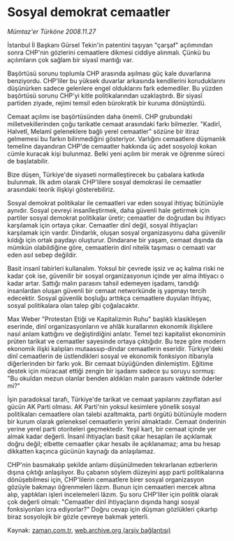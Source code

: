 # Sosyal demokrat cemaatler

*Mümtaz'er Türköne 2008.11.27*

<tr><td class="metin" colspan="2" style="padding-top: 20px; padding-left: 5px; padding-right: 10px;">İstanbul İl Başkanı Gürsel Tekin'in patentini taşıyan "çarşaf" açılımından sonra CHP'nin gözlerini cemaatlere dikmesi ciddiye alınmalı. Çünkü bu açılımların çok sağlam bir siyasî mantığı var.</td></tr><tr><td class="metin" colspan="2" style="padding-top: 20px; padding-left: 5px; padding-right: 10px;"><p>Başörtüsü sorunu toplumla CHP arasında aşılması güç kale duvarlarına benziyordu. CHP'liler bu yüksek duvarlar arkasında kendilerini koruduklarını düşünürken sadece gelenlere engel olduklarını fark edemediler. Bu yüzden başörtüsü sorunu CHP'yi kitle politikalarından uzaklaştırdı. Bir siyasî partiden ziyade, rejimi temsil eden bürokratik bir kuruma dönüştürdü. 
<p>Cemaat açılımı ise başörtüsünden daha önemli. CHP grubundaki milletvekillerinden çoğu tarikatle cemaat arasındaki farkı bilmezler. "Kadirî, Halvetî, Melamî geleneklere bağlı yerel cemaatler" sözüne bir itiraz gelmemesi bu farkın bilinmediğini gösteriyor. Varlığını cemaatlere düşmanlık temeline dayandıran CHP'de cemaatler hakkında üç adet sosyoloji kokan cümle kuracak kişi bulunmaz. Belki yeni açılım bir merak ve öğrenme süreci de başlatabilir.
<p>Bize düşen, Türkiye'de siyaseti normalleştirecek bu çabalara katkıda bulunmak. İlk adım olarak CHP'lilere sosyal demokrasi ile cemaatler arasındaki teorik ilişkiyi gösterebiliriz.
<p>Sosyal demokrat politikalar ile cemaatleri var eden sosyal ihtiyaç bütünüyle aynıdır. Sosyal çevreyi insanîleştirmek, daha güvenli hale getirmek için partiler sosyal demokrat politikalar üretir; cemaatler de doğrudan bu ihtiyacı karşılamak için ortaya çıkar. Cemaatler dinî değil, sosyal ihtiyaçları karşılamak için vardır. Dindarlık, oluşan sosyal organizasyonu daha güvenilir kıldığı için ortak paydayı oluşturur. Dindarane bir yaşam, cemaat dışında da mümkün olabildiğine göre, cemaatlerin dinî nitelik taşıması o cemaati var eden asıl sebep değildir.
<p>Basit insanî tabirleri kullanalım. Yoksul bir çevrede işsiz ve aç kalma riski ne kadar çok ise, güvenilir bir sosyal organizasyonun içinde yer alma ihtiyacı o kadar artar. Sattığı malın parasını tahsil edemeyen işadamı, tanıdığı insanlardan oluşan güvenli bir cemaat networkünde iş yapmayı tercih edecektir. Sosyal güvenlik boşluğu arttıkça cemaatlere duyulan ihtiyaç, sosyal politikalara olan talep gibi çoğalacaktır.
<p>Max Weber "Protestan Etiği ve Kapitalizmin Ruhu" başlıklı klasikleşen eserinde, dinî organizasyonların ve ahlâk kurallarının ekonomik ilişkilere nasıl anlam kattığını ve değiştirdiğini anlatır. Temel tezi kapitalist ekonominin prüten tarikat ve cemaatler sayesinde ortaya çıktığıdır. Bu teze göre modern ekonomik ilişki kalıpları mutaassıp-dindar cemaatlerin eseridir. Türkiye'deki dinî cemaatlerin de üstlendikleri sosyal ve ekonomik fonksiyon itibarıyla diğerlerinden bir farkı yok. Bir cemaat büyüğünden dinlemiştim. Eğitime destek için müracaat ettiği zengin bir işadamı sadece şu soruyu sormuş: "Bu okuldan mezun olanlar benden aldıkları malın parasını vaktinde öderler mi?"
<p>İşin paradoksal tarafı, Türkiye'de tarikat ve cemaat yapılarını zayıflatan asıl gücün AK Parti olması. AK Parti'nin yoksul kesimlere yönelik sosyal politikaları cemaatlere olan talebi azaltmakta, parti örgütü bütünüyle modern bir kurum olarak geleneksel cemaatlerin yerini almaktadır. Cemaat önderinin yerine yerel parti otoriteleri geçmektedir. Yeşil kart, bir cemaat içinde yer almak kadar değerli. İnsanî ihtiyaçları basit çıkar hesapları ile açıklamak doğru değil; elbette cemaatler çıkar hesabı ile açıklanamaz; ama bu hesap dikkatten kaçınca gücünün kaynağı da anlaşılamaz.
<p>CHP'nin basmakalıp şekilde anlamı düşünülmeden tekrarlanan ezberlerin dışına çıktığı anlaşılıyor. Bu çabanın söylem düzeyini aşıp parti politikalarına dönüşebilmesi için, CHP'lilerin cemaatlere birer sosyal organizasyon gözüyle bakmayı öğrenmeleri lâzım. Bunun için cemaatleri mercek altına alıp, yaptıkları işleri incelemeleri lâzım. Şu soru CHP'liler için politik olarak çok değerli olmalı: "Cemaatler dinî ihtiyaçların dışında hangi sosyal fonksiyonları icra ediyorlar?" Doğru cevap için düşman gözlükleri çıkartıp biraz sosyolojik bir gözle çevreye bakmak yeterli.<br/></p></p></p></p></p></p></p></p></td></tr>

Kaynak: [zaman.com.tr](http://zaman.com.tr/yazar.do?yazino=764597), [web.archive.org (arşiv bağlantısı)](http://web.archive.org/web/20081202051015/http://www.zaman.com.tr:80/yazar.do?yazino=764597)
